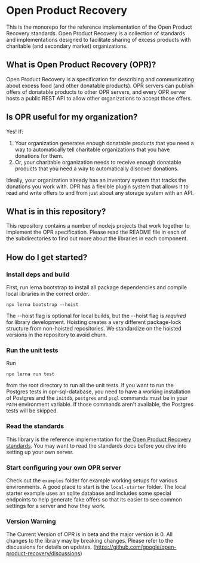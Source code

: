 # Open Product Recovery

This is the monorepo for the reference implementation of the Open Product
Recovery standards. Open Product Recovery is a collection of standards and
implementations designed to facilitate sharing of excess products with
charitable (and secondary market) organizations.

## What is Open Product Recovery (OPR)?

Open Product Recovery is a specification for describing and communicating
about excess food (and other donatable products). OPR servers can publish offers
of donatable products to other OPR servers, and every OPR server hosts a public
REST API to allow other organizations to accept those offers.

## Is OPR useful for my organization?

Yes! If:

1. Your organization generates enough donatable products that you need a way to
   automatically tell charitable organizations that you have donations for them.
2. Or, your charitable organization needs to receive enough donatable products
   that you need a way to automatically discover donations.

Ideally, your organization already has an inventory system that tracks the
donations you work with. OPR has a flexible plugin system that allows it to
read and write offers to and from just about any storage system with an API.

## What is in this repository?

This repository contains a number of nodejs projects that work together to
implement the OPR specification. Please read the README file in each of the
subdirectories to find out more about the libraries in each component.

## How do I get started?

### Install deps and build

First, run lerna bootstrap to install all package dependencies and compile local libraries in the correct order.

```console
npx lerna bootstrap --hoist
```

The --hoist flag is optional for local builds, but the --hoist flag is _required_ for library development. Hoisting creates a very different package-lock structure from non-hoisted repositories. We standardize on the hoisted versions in the repository to avoid churn.

### Run the unit tests

Run

```console
npx lerna run test
```

from the root directory to run all the unit tests. If you want to run the Postgres tests in opr-sql-database, you need to have a working installation of Postgres and the `initdb`, `postgres` and `psql` commands must be in your `PATH` environment variable. If those commands aren't available, the Postgres tests will be skipped.

### Read the standards

This library is the reference implementation for [the Open Product Recovery standards](standards/README.md). You may want to read the standards docs before you dive into setting up your own server.

### Start configuring your own OPR server

Check out the `examples` folder for example working setups for various environments. A good place to start is the `local-starter` folder. The local starter example uses an sqlite database and includes some special endpoints to help generate fake offers so that its easier to see common settings for a server and how they work.

### Version Warning

The Current Version of OPR is in beta and the major version is 0. All changes to the library may by breaking changes. Please refer to the discussions for details on updates. (https://github.com/google/open-product-recovery/discussions)
